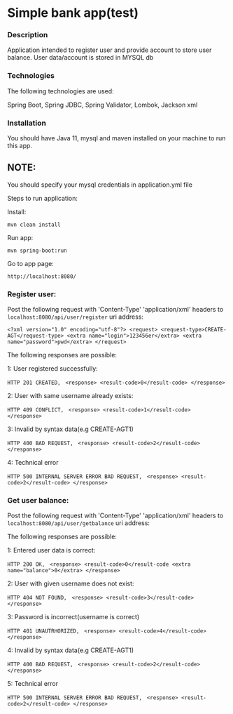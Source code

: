 # Simple bank app(test)

### Description
Application intended to register user and provide account to store user balance. 
User data/account is stored in MYSQL db

### Technologies

The following technologies are used:

Spring Boot, Spring JDBC, Spring Validator, Lombok, Jackson xml

### Installation
You should have Java 11, mysql and maven installed on your machine to run this app.
## NOTE:
You should specify your mysql credentials in application.yml file

Steps to run application:

Install:

`mvn clean install`

Run app:

`mvn spring-boot:run`

Go to app page:

`http://localhost:8080/`

### Register user:
Post the following request with 'Content-Type' 'application/xml' headers to `localhost:8080/api/user/register` uri address:

`<?xml version="1.0" encoding="utf-8"?>
 <request>
 <request-type>CREATE-AGT</request-type>
 <extra name="login">123456er</extra>
 <extra name="password">pwd</extra>
 </request>`
 
The following responses are possible:

1: User registered successfully: 

`HTTP 201 CREATED, ` 
`<response>
 <result-code>0</result-code>
 </response>`

2: User with same username already exists: 

`HTTP 409 CONFLICT, ` 
`<response>
 <result-code>1</result-code>
 </response>`

3: Invalid by syntax data(e.g <request-type>CREATE-AGT1</request-type>) 

 `HTTP 400 BAD REQUEST, ` 
 `<response>
  <result-code>2</result-code>
  </response>`

4: Technical error 

`HTTP 500 INTERNAL SERVER ERROR BAD REQUEST, ` 
`<response>
 <result-code>2</result-code>
 </response>`
 

 
### Get user balance:

Post the following request with 'Content-Type' 'application/xml' headers to `localhost:8080/api/user/getbalance` uri address:

The following responses are possible:

1: Entered user data is correct: 

`HTTP 200 OK, ` 
`<response>
 <result-code>0</result-code
 <extra name="balance">0</extra>
 </response>`

2: User with given username does not exist: 

`HTTP 404 NOT FOUND, ` 
`<response>
 <result-code>3</result-code>
 </response>`

3: Password is incorrect(username is correct)  

 `HTTP 401 UNAUTRHORIZED, ` 
 `<response>
  <result-code>4</result-code>
  </response>`

4: Invalid by syntax data(e.g <request-type>CREATE-AGT1</request-type>) 

 `HTTP 400 BAD REQUEST, ` 
 `<response>
  <result-code>2</result-code>
  </response>`

5: Technical error 

`HTTP 500 INTERNAL SERVER ERROR BAD REQUEST, ` 
`<response>
 <result-code>2</result-code>
 </response>`
